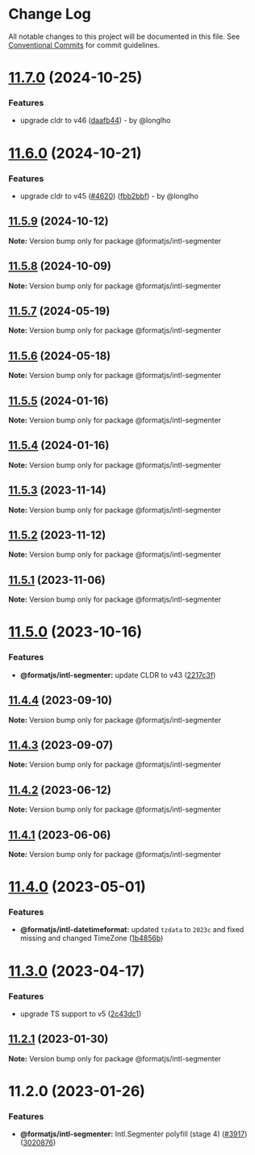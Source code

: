 # Change Log

All notable changes to this project will be documented in this file.
See [Conventional Commits](https://conventionalcommits.org) for commit guidelines.

# [11.7.0](https://github.com/formatjs/formatjs/compare/@formatjs/intl-segmenter@11.6.0...@formatjs/intl-segmenter@11.7.0) (2024-10-25)

### Features

* upgrade cldr to v46 ([daafb44](https://github.com/formatjs/formatjs/commit/daafb449ba2fc4553f5a484b969affa1529752db)) - by @longlho

# [11.6.0](https://github.com/formatjs/formatjs/compare/@formatjs/intl-segmenter@11.5.9...@formatjs/intl-segmenter@11.6.0) (2024-10-21)

### Features

* upgrade cldr to v45 ([#4620](https://github.com/formatjs/formatjs/issues/4620)) ([fbb2bbf](https://github.com/formatjs/formatjs/commit/fbb2bbf6e038d5833c1f2752b805002436480948)) - by @longlho

## [11.5.9](https://github.com/formatjs/formatjs/compare/@formatjs/intl-segmenter@11.5.7...@formatjs/intl-segmenter@11.5.9) (2024-10-12)

**Note:** Version bump only for package @formatjs/intl-segmenter

## [11.5.8](https://github.com/formatjs/formatjs/compare/@formatjs/intl-segmenter@11.5.7...@formatjs/intl-segmenter@11.5.8) (2024-10-09)

**Note:** Version bump only for package @formatjs/intl-segmenter

## [11.5.7](https://github.com/formatjs/formatjs/compare/@formatjs/intl-segmenter@11.5.6...@formatjs/intl-segmenter@11.5.7) (2024-05-19)

**Note:** Version bump only for package @formatjs/intl-segmenter

## [11.5.6](https://github.com/formatjs/formatjs/compare/@formatjs/intl-segmenter@11.5.5...@formatjs/intl-segmenter@11.5.6) (2024-05-18)

**Note:** Version bump only for package @formatjs/intl-segmenter

## [11.5.5](https://github.com/formatjs/formatjs/compare/@formatjs/intl-segmenter@11.5.4...@formatjs/intl-segmenter@11.5.5) (2024-01-16)

**Note:** Version bump only for package @formatjs/intl-segmenter

## [11.5.4](https://github.com/formatjs/formatjs/compare/@formatjs/intl-segmenter@11.5.3...@formatjs/intl-segmenter@11.5.4) (2024-01-16)

**Note:** Version bump only for package @formatjs/intl-segmenter

## [11.5.3](https://github.com/formatjs/formatjs/compare/@formatjs/intl-segmenter@11.5.2...@formatjs/intl-segmenter@11.5.3) (2023-11-14)

**Note:** Version bump only for package @formatjs/intl-segmenter

## [11.5.2](https://github.com/formatjs/formatjs/compare/@formatjs/intl-segmenter@11.5.1...@formatjs/intl-segmenter@11.5.2) (2023-11-12)

**Note:** Version bump only for package @formatjs/intl-segmenter

## [11.5.1](https://github.com/formatjs/formatjs/compare/@formatjs/intl-segmenter@11.5.0...@formatjs/intl-segmenter@11.5.1) (2023-11-06)

**Note:** Version bump only for package @formatjs/intl-segmenter

# [11.5.0](https://github.com/formatjs/formatjs/compare/@formatjs/intl-segmenter@11.4.4...@formatjs/intl-segmenter@11.5.0) (2023-10-16)

### Features

* **@formatjs/intl-segmenter:** update CLDR to v43 ([2217c3f](https://github.com/formatjs/formatjs/commit/2217c3f0d7758b96127761bcd28f522641ab9e11))

## [11.4.4](https://github.com/formatjs/formatjs/compare/@formatjs/intl-segmenter@11.4.3...@formatjs/intl-segmenter@11.4.4) (2023-09-10)

**Note:** Version bump only for package @formatjs/intl-segmenter

## [11.4.3](https://github.com/formatjs/formatjs/compare/@formatjs/intl-segmenter@11.4.2...@formatjs/intl-segmenter@11.4.3) (2023-09-07)

**Note:** Version bump only for package @formatjs/intl-segmenter

## [11.4.2](https://github.com/formatjs/formatjs/compare/@formatjs/intl-segmenter@11.4.1...@formatjs/intl-segmenter@11.4.2) (2023-06-12)

**Note:** Version bump only for package @formatjs/intl-segmenter

## [11.4.1](https://github.com/formatjs/formatjs/compare/@formatjs/intl-segmenter@11.4.0...@formatjs/intl-segmenter@11.4.1) (2023-06-06)

**Note:** Version bump only for package @formatjs/intl-segmenter

# [11.4.0](https://github.com/formatjs/formatjs/compare/@formatjs/intl-segmenter@11.3.0...@formatjs/intl-segmenter@11.4.0) (2023-05-01)

### Features

* **@formatjs/intl-datetimeformat:** updated `tzdata` to `2023c` and fixed missing and changed TimeZone ([1b4856b](https://github.com/formatjs/formatjs/commit/1b4856b11c32c6ac99aa8795ee487c92b4d9d9c9))

# [11.3.0](https://github.com/formatjs/formatjs/compare/@formatjs/intl-segmenter@11.2.1...@formatjs/intl-segmenter@11.3.0) (2023-04-17)

### Features

* upgrade TS support to v5 ([2c43dc1](https://github.com/formatjs/formatjs/commit/2c43dc1275d7ca940fae80419e3d6e4143bfbfef))

## [11.2.1](https://github.com/formatjs/formatjs/compare/@formatjs/intl-segmenter@11.2.0...@formatjs/intl-segmenter@11.2.1) (2023-01-30)

**Note:** Version bump only for package @formatjs/intl-segmenter

# 11.2.0 (2023-01-26)

### Features

* **@formatjs/intl-segmenter:** Intl.Segmenter polyfill (stage 4) ([#3917](https://github.com/formatjs/formatjs/issues/3917)) ([3020876](https://github.com/formatjs/formatjs/commit/3020876427facd51c44c5e945b66cb70d94224ab))

